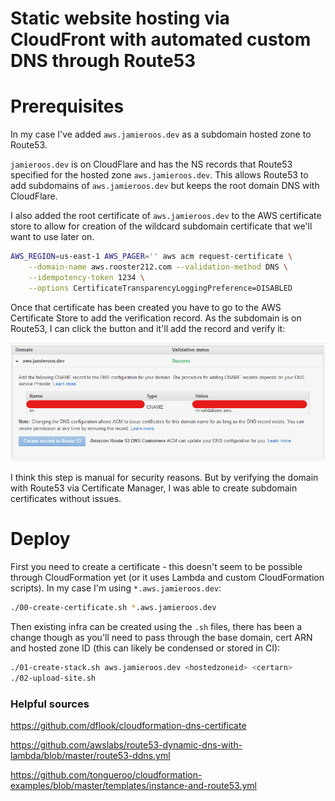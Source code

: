 # Static website hosting via CloudFront with automated custom DNS through Route53

# Prerequisites

In my case I've added `aws.jamieroos.dev` as a subdomain hosted zone to Route53.

`jamieroos.dev` is on CloudFlare and has the NS records that Route53 specified for the hosted zone `aws.jamieroos.dev`. This allows Route53 to add subdomains of `aws.jamieroos.dev` but keeps the root domain DNS with CloudFlare.

I also added the root certificate of `aws.jamieroos.dev` to the AWS certificate store to allow for creation of the wildcard subdomain certificate that we'll want to use later on.

```bash
AWS_REGION=us-east-1 AWS_PAGER='' aws acm request-certificate \
    --domain-name aws.rooster212.com --validation-method DNS \
    --idempotency-token 1234 \
    --options CertificateTransparencyLoggingPreference=DISABLED
```

Once that certificate has been created you have to go to the AWS Certificate Store to add the verification record. As the subdomain is on Route53, I can click the button and it'll add the record and verify it:

![cert store image](awscertstore-createrecord.png?raw=true)

I think this step is manual for security reasons. But by verifying the domain with Route53 via Certificate Manager, I was able to create subdomain certificates without issues.

# Deploy

First you need to create a certificate - this doesn't seem to be possible through CloudFormation yet (or it uses Lambda and custom CloudFormation scripts). In my case I'm using `*.aws.jamieroos.dev`:

```bash
./00-create-certificate.sh *.aws.jamieroos.dev
```

Then existing infra can be created using the `.sh` files, there has been a change though as you'll need to pass through the base domain, cert ARN and hosted zone ID (this can likely be condensed or stored in CI):

```bash
./01-create-stack.sh aws.jamieroos.dev <hostedzoneid> <certarn>
./02-upload-site.sh
```

### Helpful sources

https://github.com/dflook/cloudformation-dns-certificate

https://github.com/awslabs/route53-dynamic-dns-with-lambda/blob/master/route53-ddns.yml

https://github.com/tongueroo/cloudformation-examples/blob/master/templates/instance-and-route53.yml
